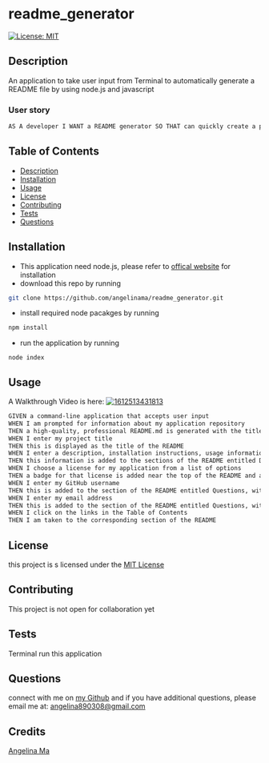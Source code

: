 # readme_generator
[![License: MIT](https://img.shields.io/badge/License-MIT-yellow.svg)](https://opensource.org/licenses/MIT)

## Description
An application to take user input from Terminal to automatically generate a README file by using node.js and javascript
### User story
```md
AS A developer I WANT a README generator SO THAT can quickly create a professional README for a new project
```
## Table of Contents
  * [Description](#description)
  * [Installation](#installation)
  * [Usage](#usage)
  * [License](#license)
  * [Contributing](#contributing)
  * [Tests](#tests)
  * [Questions](#questions)  

## Installation
- This application need node.js, please refer to [offical website](https://nodejs.org/en/download/) for installation
- download this repo by running
```bash
git clone https://github.com/angelinama/readme_generator.git
```
- install required node pacakges by running
```bash
npm install
```
- run the application by running
```
node index
```

## Usage
A Walkthrough Video is here:
[![1612513431813](https://user-images.githubusercontent.com/22566791/107008742-fb847400-6748-11eb-81af-b4858f57286b.jpg)](https://drive.google.com/file/d/1TU7C-7X4ADP8nRadzd0VuSuDy2E7GwAW/view?usp=sharing)

```md
GIVEN a command-line application that accepts user input
WHEN I am prompted for information about my application repository
THEN a high-quality, professional README.md is generated with the title of my project and sections entitled Description, Table of Contents, Installation, Usage, License, Contributing, Tests, and Questions
WHEN I enter my project title
THEN this is displayed as the title of the README
WHEN I enter a description, installation instructions, usage information, contribution guidelines, and test instructions
THEN this information is added to the sections of the README entitled Description, Installation, Usage, Contributing, and Tests
WHEN I choose a license for my application from a list of options
THEN a badge for that license is added near the top of the README and a notice is added to the section of the README entitled License that explains which license the application is covered under
WHEN I enter my GitHub username
THEN this is added to the section of the README entitled Questions, with a link to my GitHub profile
WHEN I enter my email address
THEN this is added to the section of the README entitled Questions, with instructions on how to reach me with additional questions
WHEN I click on the links in the Table of Contents
THEN I am taken to the corresponding section of the README
```

## License
this project is s licensed under the [MIT License](LICENSE) 
## Contributing
This project is not open for collaboration yet   
## Tests
Terminal run this application  
## Questions
connect with me on [my Github](https://github.com/angelinama) and if you have additional questions, please email me at: angelina890308@gmail.com
## Credits
[Angelina Ma](https://github.com/angelinama)